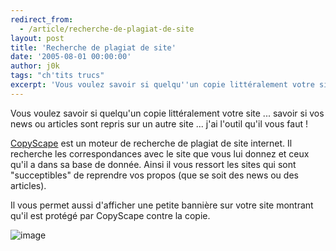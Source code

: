 ```yaml
---
redirect_from:
  - /article/recherche-de-plagiat-de-site
layout: post
title: 'Recherche de plagiat de site'
date: '2005-08-01 00:00:00'
author: j0k
tags: "ch'tits trucs"
excerpt: 'Vous voulez savoir si quelqu''un copie littéralement votre site ... savoir si vos news ou articles sont repris sur un autre site ... j''ai l''outil qu''il vous faut !'
---
```


Vous voulez savoir si quelqu'un copie littéralement votre site ... savoir si vos news ou articles sont repris sur un autre site ... j'ai l'outil qu'il vous faut !

[CopyScape](http://www.copyscape.com/) est un moteur de recherche de plagiat de site internet. Il recherche les correspondances avec le site que vous lui donnez et ceux qu'il a dans sa base de donnée. Ainsi il vous ressort les sites qui sont "succeptibles" de reprendre vos propos (que se soit des news ou des articles).

  Il vous permet aussi d'afficher une petite bannière sur votre site montrant qu'il est protégé par CopyScape contre la copie.

   ![image](http://www.copyscape.com/images/cs-wh-234x16.gif)
